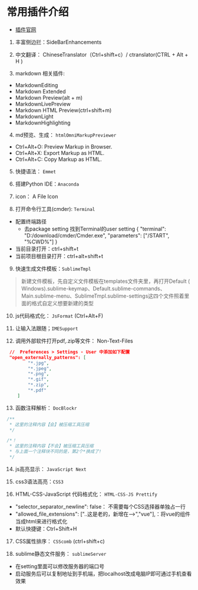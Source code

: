 # 常用插件介绍

-  [插件官网](https://packagecontrol.io/)

1. 丰富侧边拦：SideBarEnhancements

2. 中文翻译： ChineseTranslator（Ctrl+shift+c）/ ctranslator(CTRL + Alt + H )

3. markdown 相关插件:
  - MarkdownEditing
  - Markdown Extended
  - Markdown Preview(alt + m)
  - MarkdownLivePreview
  - Markdown HTML Preview(ctrl+shift+m)
  - MarkdownLight
  - MarkdownHighlighting

4. md预览、生成： `htmlOmniMarkupPreviewer`
  - Ctrl+Alt+O: Preview Markup in Browser.
  - Ctrl+Alt+X: Export Markup as HTML.
  - Ctrl+Alt+C: Copy Markup as HTML.

5. 快捷语法： `Emmet`

6. 搭建Python IDE：`Anaconda`

7. icon： A File Icon

8. 打开命令行工具(cmder): `Terminal`
  - 配置终端路径
    * 去package setting 找到Terminal的user setting
        { 
          "terminal": "D:/download/cmder/Cmder.exe", 
          "parameters": ["/START", "%CWD%"] 
        } 
  - 当前目录打开：ctrl+shift+t
  - 当前项目根目录打开：ctrl+alt+shift+t

9. 快速生成文件模板：`SublimeTmpl` 

> 新建文件模板，先自定义文件模板在templates文件夹里，再打开Default ( Windows).sublime-keymap、Default.sublime-commands、Main.sublime-menu、SublimeTmpl.sublime-settings这四个文件照着里面的格式自定义想要新建的类型

10. js代码格式化： `JsFormat` (Ctrl+Alt+F)
  
11. 让输入法跟随；`IMESupport`

12. 调用外部软件打开pdf,.zip等文件： Non-Text-Files
```json
 //  Preferences > Settings - User 中添加如下配置
 "open_externally_patterns": [
        "*.jpg",
        "*.jpeg",
        "*.png",
        "*.gif",
        "*.zip",
        "*.pdf"
    ] 
```

13. 函数注释解析： `Doc​Blockr`
 
```js
/**
 * 这里的注释内容【会】被压缩工具压缩
 */

/*！
 * 这里的注释内容【不会】被压缩工具压缩
 * 与上面一个注释块不同的是，第2个*换成了!
 */
```

14. js高亮显示： `JavaScript Next`

15. css3语法高亮：`CSS3`

16. HTML-CSS-JavaScript 代码格式化： `HTML-CSS-JS Prettify`

  - "selector_separator_newline": false： 不需要每个CSS选择器单独占一行
  - "allowed_file_extensions": ["..这是老的，新增在-->","vue"],：将vue的组件当成html来进行格式化
  - 默认快捷键：Ctrl+Shift+H

17. CSS属性排序： `CSScomb` (ctrl+shift+c)

18. sublime静态文件服务：  `sublimeServer`
  - 在setting里面可以修改服务器的端口号
  - 启动服务后可以复制地址到手机端，把localhost改成电脑IP即可通过手机查看效果